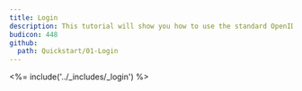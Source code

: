 ```yaml
---
title: Login
description: This tutorial will show you how to use the standard OpenID Connect middleware to add authentication to your web app.
budicon: 448
github:
  path: Quickstart/01-Login
---
```

<%= include('../_includes/_login') %>
